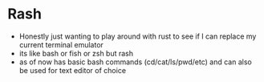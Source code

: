 # Rash
- Honestly just wanting to play around with rust to see if I can replace my current terminal emulator
- its like bash or fish or zsh but rash
- as of now has basic bash commands (cd/cat/ls/pwd/etc) and can also be used for text editor of choice